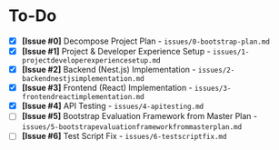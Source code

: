 # To-Do

- [x] **[Issue #0]** Decompose Project Plan - `issues/0-bootstrap-plan.md`
- [x] **[Issue #1]** Project & Developer Experience Setup - `issues/1-projectdeveloperexperiencesetup.md`
- [x] **[Issue #2]** Backend (Nest.js) Implementation - `issues/2-backendnestjsimplementation.md`
- [x] **[Issue #3]** Frontend (React) Implementation - `issues/3-frontendreactimplementation.md`
- [x] **[Issue #4]** API Testing - `issues/4-apitesting.md`
- [ ] **[Issue #5]** Bootstrap Evaluation Framework from Master Plan - `issues/5-bootstrapevaluationframeworkfrommasterplan.md`
- [ ] **[Issue #6]** Test Script Fix - `issues/6-testscriptfix.md`

